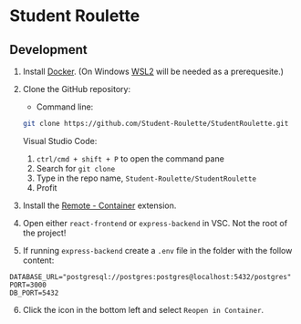 
# Student Roulette

## Development

1. Install [Docker](https://www.docker.com/). (On Windows [WSL2](https://docs.microsoft.com/en-us/windows/wsl/install) will be needed as a prerequesite.)
2. Clone the GitHub repository:

    - Command line:
    ```bash
    git clone https://github.com/Student-Roulette/StudentRoulette.git
    ```
    Visual Studio Code:
    1. `ctrl/cmd + shift + P` to open the command pane
    2. Search for `git clone`
    3. Type in the repo name, `Student-Roulette/StudentRoulette`
    4. Profit
3. Install the [Remote - Container](https://marketplace.visualstudio.com/items?itemName=ms-vscode-remote.remote-containers) extension.
4. Open either `react-frontend` or `express-backend` in VSC. Not the root of the project!
5. If running `express-backend` create a `.env` file in the folder with the follow content:

```env
DATABASE_URL="postgresql://postgres:postgres@localhost:5432/postgres"
PORT=3000
DB_PORT=5432
```

6. Click the icon in the bottom left and select `Reopen in Container`.


